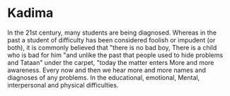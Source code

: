 # Kadima
In the 21st century, many students are being diagnosed.
Whereas in the past a student of difficulty has been considered foolish or impudent (or both), it is commonly believed that "there is no bad boy,
There is a child who is bad for him "and unlike the past that people used to hide problems and Tataan" under the carpet, "today the matter enters
More and more awareness. Every now and then we hear more and more names and diagnoses of any problems. In the educational, emotional,
Mental, interpersonal and physical difficulties.
